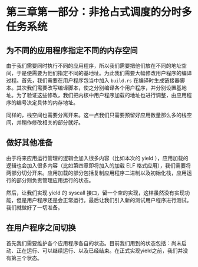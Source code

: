 # 第三章第一部分：非抢占式调度的分时多任务系统

## 为不同的应用程序指定不同的内存空间

由于我们需要同时执行不同的应用程序，所以我们需要把他们放在不同的地址空间，于是便需要为他们指定不同的基地址。为此我们需要大幅修改用户程序的编译过程。首先，我们需要在用户程序包当中加入 `build.rs` 在编译时生成链接器脚本。其次我们需要改写编译脚本，使之分别编译各个用户程序，并分别设置基地址。为了验证这些修改，我们把内核中用户程序加载的地址也进行调整，由应用程序的编号决定具体的内存地址。

同样的，栈空间也需要分离开来。这一点我们只需要预留好应用数量那么多的栈空间，并稍作修改相关的部分就好。

## 做好其他准备

由于将来应用运行管理的逻辑会加入很多内容（比如本次的 yield ），应用加载的逻辑也会加入很多内容（比如第四章即将加入的加载 ELF 格式应用），我们需要将两部分切分开来。应用加载的部分包括复制应用程序二进制以及初始化栈，应用运行的部分则负责管理应用运行的状态。

然后，让我们实现 yield 的 syscall 接口，留一个空的实现，这样虽然没有实现功能，但是用户程序还是会正常运行。最后让我们引入新的测试用户程序进行测试。我们就做好了一切准备。

## 在用户程序之间切换

首先我们需要维护各个应用程序各自的状态。目前我们用到的状态包括：尚未启动、正在运行、可以继续运行、以及已经结束。在正式实现yield之前，我们并没有第三个状态。


